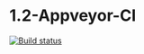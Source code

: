 # 1.2-Appveyor-CI
[![Build status](https://ci.appveyor.com/api/projects/status/6shw5x57r2in2op8?svg=true)](https://ci.appveyor.com/project/Er1kus/1-2-appveyor-ci)
